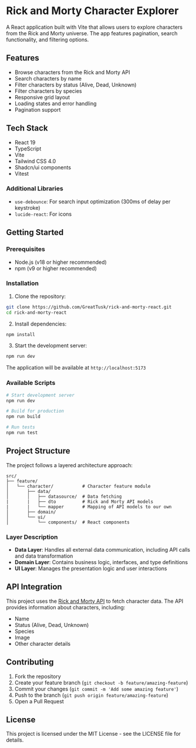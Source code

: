 # Rick and Morty Character Explorer

A React application built with Vite that allows users to explore characters from the Rick and Morty universe. The app features pagination, search functionality, and filtering options.

## Features

- Browse characters from the Rick and Morty API
- Search characters by name
- Filter characters by status (Alive, Dead, Unknown)
- Filter characters by species
- Responsive grid layout
- Loading states and error handling
- Pagination support

## Tech Stack

- React 19
- TypeScript
- Vite
- Tailwind CSS 4.0
- Shadcn/ui components
- Vitest

### Additional Libraries
- `use-debounce`: For search input optimization (300ms of delay per keystroke)
- `lucide-react`: For icons

## Getting Started

### Prerequisites

- Node.js (v18 or higher recommended)
- npm (v9 or higher recommended)

### Installation

1. Clone the repository:
```bash
git clone https://github.com/GreatTusk/rick-and-morty-react.git
cd rick-and-morty-react
```

2. Install dependencies:
```bash
npm install
```

3. Start the development server:
```bash
npm run dev
```

The application will be available at `http://localhost:5173`

### Available Scripts

```bash
# Start development server
npm run dev

# Build for production
npm run build

# Run tests
npm run test
```

## Project Structure

The project follows a layered architecture approach:

```
src/
├── feature/
│   └── character/           # Character feature module
│       ├── data/            
│       │   ├── datasource/  # Data fetching
|       |   ├── dto          # Rick and Morty API models
|       |   └── mapper       # Mapping of API models to our own
│       ├── domain/          
│       └── ui/              
│           └── components/  # React components
```

### Layer Description

- **Data Layer**: Handles all external data communication, including API calls and data transformation
- **Domain Layer**: Contains business logic, interfaces, and type definitions
- **UI Layer**: Manages the presentation logic and user interactions

## API Integration

This project uses the [Rick and Morty API](https://rickandmortyapi.com/) to fetch character data. The API provides information about characters, including:

- Name
- Status (Alive, Dead, Unknown)
- Species
- Image
- Other character details

## Contributing

1. Fork the repository
2. Create your feature branch (`git checkout -b feature/amazing-feature`)
3. Commit your changes (`git commit -m 'Add some amazing feature'`)
4. Push to the branch (`git push origin feature/amazing-feature`)
5. Open a Pull Request

## License

This project is licensed under the MIT License - see the LICENSE file for details.